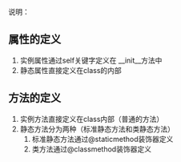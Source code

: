 说明：

## 属性的定义

1. 实例属性通过self关键字定义在 __init__方法中
2. 静态属性直接定义在class的内部

## 方法的定义

1. 实例方法直接定义在class内部（普通的方法）
2. 静态方法分为两种（标准静态方法和类静态方法）
   1. 标准静态方法通过@staticmethod装饰器定义
   2. 类方法通过@classmethod装饰器定义

